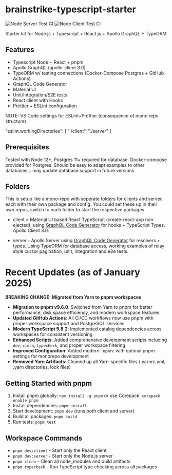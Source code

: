 # brainstrike-typescript-starter

![Node Server Test CI](https://github.com/seandearnaley/brainstrike-typescript-starter/workflows/Node%20Server%20Test%20CI/badge.svg?event=push)
![Node Client Test CI](https://github.com/seandearnaley/brainstrike-typescript-starter/workflows/Node%20Client%20Test%20CI/badge.svg?event=push)

Starter kit for Node.js + Typescript + React.js + Apollo GraphQL + TypeORM

## Features

- Typescript Node + React + pnpm
- Apollo GraphQL (apollo-client 3.0)
- TypeORM w/ testing connections (Docker-Compose Postgres + GitHub Actions)
- GraphQL Code Generator
- Material UI
- Unit/Integration/E2E tests
- React client with Hooks
- Prettier + ESLint configuration

NOTE: VS Code settings for ESLint+Prettier (consequence of mono repo structure)

"eslint.workingDirectories": [ "./client", "./server" ]

## Prerequisites

Tested with Node 12+, Postgres 11+ required for database. Docker-compose provided for Postgres. Should be easy to adapt examples to other databases... may update database support in future versions.

## Folders

This is setup like a mono-repo with seperate folders for clients and server, each with their own package and config. You could set these up in their own repos, switch to each folder to start the respective packages.

- client = Material UI based React TypeScript (create-react-app non ejected), using [GraphQL Code Generator](https://github.com/dotansimha/graphql-code-generator) for hooks + TypeScript Types. Apollo Client 3.0.

- server - Apollo Server using [GraphQL Code Generator](https://github.com/dotansimha/graphql-code-generator) for resolvers + types. Using TypeORM for database access, working examples of relay style cursor pagination, unit, integration and e2e tests.

# Recent Updates (as of January 2025)

**BREAKING CHANGE: Migrated from Yarn to pnpm workspaces**

- **Migration to pnpm v9.6.0**: Switched from Yarn to pnpm for better performance, disk space efficiency, and modern workspace features
- **Updated GitHub Actions**: All CI/CD workflows now use pnpm with proper workspace support and PostgreSQL services
- **Modern TypeScript 5.8.2**: Implemented catalog dependencies across workspaces for consistent versioning
- **Enhanced Scripts**: Added comprehensive development scripts including `dev`, `clean`, `typecheck`, and proper workspace filtering
- **Improved Configuration**: Added modern `.npmrc` with optimal pnpm settings for monorepo development
- **Removed Yarn Artifacts**: Cleaned up all Yarn-specific files (.yarnrc.yml, .yarn directories, lock files)

## Getting Started with pnpm

1. Install pnpm globally: `npm install -g pnpm` or use Corepack: `corepack enable pnpm`
2. Install dependencies: `pnpm install`
3. Start development: `pnpm dev` (runs both client and server)
4. Build all packages: `pnpm build`
5. Run tests: `pnpm test`

## Workspace Commands

- `pnpm dev:client` - Start only the React client
- `pnpm dev:server` - Start only the Node.js server
- `pnpm clean` - Clean all node_modules and build artifacts
- `pnpm typecheck` - Run TypeScript type checking across all packages
